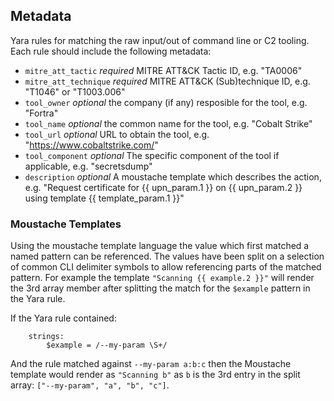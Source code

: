 ## Metadata

Yara rules for matching the raw input/out of command line or C2 tooling. Each rule should include the following metadata:

* `mitre_att_tactic` *required* MITRE ATT&CK Tactic ID, e.g. "TA0006"
* `mitre_att_technique` *required*  MITRE ATT&CK (Sub)technique ID, e.g. "T1046" or "T1003.006"
* `tool_owner` *optional* the company (if any) resposible for the tool, e.g. "Fortra"
* `tool_name` *optional* the common name for the tool, e.g. "Cobalt Strike"
* `tool_url` *optional* URL to obtain the tool, e.g. "https://www.cobaltstrike.com/"
* `tool_component` *optional* The specific component of the tool if applicable, e.g. "secretsdump"
* `description` *optional* A moustache template which describes the action, e.g. "Request certificate for {{ upn_param.1 }} on {{ upn_param.2 }} using template {{ template_param.1 }}"

### Moustache Templates

Using the moustache template language the value which first matched a named pattern can be referenced.
The values have been split on a selection of common CLI delimiter symbols to allow referencing parts of the matched pattern.
For example the template `"Scanning {{ example.2 }}"` will render the 3rd array member after splitting the match for the `$example` pattern
in the Yara rule.

If the Yara rule contained:
```
    strings:
        $example = /--my-param \S+/
```
And the rule matched against `--my-param a:b:c` then the Moustache template would render as `"Scanning b"` as `b` is the 3rd entry in the split array: `["--my-param", "a", "b", "c"]`.
